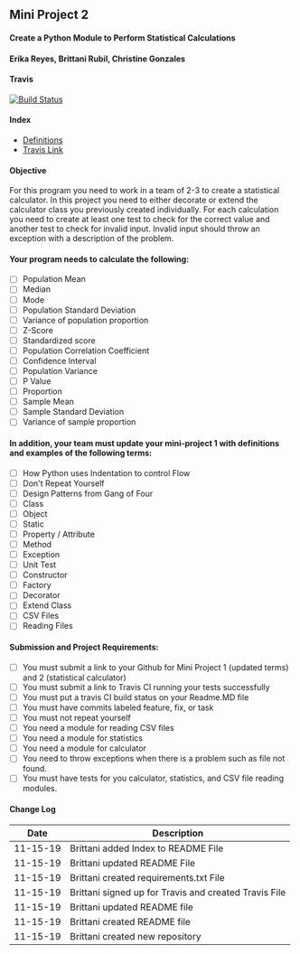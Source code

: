 ## Mini Project 2 
#### Create a Python Module to Perform Statistical Calculations
#### Erika Reyes, Brittani Rubil, Christine Gonzales

#### Travis

[![Build Status](https://travis-ci.com/brittrubil/miniProject2-601.svg?branch=master)](https://travis-ci.com/brittrubil/miniProject2-601)

#### Index

* [Definitions]()
* [Travis Link](https://travis-ci.com/brittrubil/miniProject2-601)

#### Objective

For this program you need to work in a team of 2-3 to create a statistical calculator.   In this project you need to either decorate or extend the calculator class you previously created individually.  For each calculation you need to create at least one test to check for the correct value and another test to check for invalid input.  Invalid input should throw an exception with a description of the problem.

#### Your program needs to calculate the following:

- [ ] Population Mean
- [ ] Median
- [ ] Mode
- [ ] Population Standard Deviation
- [ ] Variance of population proportion
- [ ] Z-Score
- [ ] Standardized score
- [ ] Population Correlation Coefficient
- [ ] Confidence Interval
- [ ] Population Variance
- [ ] P Value
- [ ] Proportion
- [ ] Sample Mean
- [ ] Sample Standard Deviation
- [ ] Variance of sample proportion

#### In addition, your team must update your mini-project 1 with definitions and examples of the following terms:

- [ ] How Python uses Indentation to control Flow
- [ ] Don't Repeat Yourself
- [ ] Design Patterns from Gang of Four
- [ ] Class
- [ ] Object
- [ ] Static
- [ ] Property / Attribute
- [ ] Method
- [ ] Exception
- [ ] Unit Test
- [ ] Constructor
- [ ] Factory
- [ ] Decorator
- [ ] Extend Class
- [ ] CSV Files
- [ ] Reading Files

#### Submission  and Project Requirements:

- [ ] You must submit a link to your Github for Mini Project 1 (updated terms) and 2 (statistical calculator)
- [ ] You must submit a link to Travis CI running your tests successfully
- [ ] You must put a travis CI build status on your Readme.MD file
- [ ] You must have commits labeled feature, fix, or task
- [ ] You must not repeat yourself
- [ ] You need a module for reading CSV files
- [ ] You need a module for statistics
- [ ] You need a module for calculator
- [ ] You need to throw exceptions when there is a problem such as file not found.
- [ ] You must have tests for you calculator, statistics, and CSV file reading modules.   

#### Change Log

Date | Description
---- | ----
11-15-19 | Brittani added Index to README File
11-15-19 | Brittani updated README File 
11-15-19 | Brittani created requirements.txt File
11-15-19 | Brittani signed up for Travis and created Travis File
11-15-19 | Brittani updated README file
11-15-19 | Brittani created README file
11-15-19 | Brittani created new repository